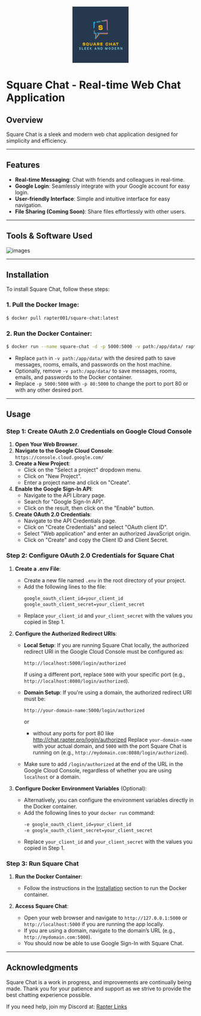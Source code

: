 <p align="center">
    <img src="https://raw.githubusercontent.com/Rapter001/square-chat/refs/heads/main/static/img/square-chat.png" alt="Square Chat Logo" width="150" height="150"/>
</p>

# Square Chat - Real-time Web Chat Application

## Overview

Square Chat is a sleek and modern web chat application designed for simplicity and efficiency.

---

## Features

- **Real-time Messaging**: Chat with friends and colleagues in real-time.
- **Google Login**: Seamlessly integrate with your Google account for easy login.
- **User-friendly Interface**: Simple and intuitive interface for easy navigation.
- **File Sharing (Coming Soon)**: Share files effortlessly with other users.

---

## Tools & Software Used

![images](https://skillicons.dev/icons?i=python,flask,html,css,js,docker)

---

## Installation

To install Square Chat, follow these steps:

### 1. **Pull the Docker Image**:

```bash
$ docker pull rapter001/square-chat:latest
```

### 2. **Run the Docker Container**:

```bash
$ docker run --name square-chat -d -p 5000:5000 -v path:/app/data/ rapter001/square-chat
```

- Replace `path` in `-v path:/app/data/` with the desired path to save messages, rooms, emails, and passwords on the host machine.
- Optionally, remove `-v path:/app/data/` to save messages, rooms, emails, and passwords to the Docker container.
- Replace `-p 5000:5000` with `-p 80:5000` to change the port to port 80 or with any other desired port.

---

## Usage

### Step 1: **Create OAuth 2.0 Credentials on Google Cloud Console**

1. **Open Your Web Browser**.
2. **Navigate to the Google Cloud Console**:
   `https://console.cloud.google.com/`
3. **Create a New Project**:
   - Click on the "Select a project" dropdown menu.
   - Click on "New Project".
   - Enter a project name and click on "Create".
4. **Enable the Google Sign-In API**:
   - Navigate to the API Library page.
   - Search for "Google Sign-In API".
   - Click on the result, then click on the "Enable" button.
5. **Create OAuth 2.0 Credentials**:
   - Navigate to the API Credentials page.
   - Click on "Create Credentials" and select "OAuth client ID".
   - Select "Web application" and enter an authorized JavaScript origin.
   - Click on "Create" and copy the Client ID and Client Secret.

### Step 2: **Configure OAuth 2.0 Credentials for Square Chat**

1. **Create a .env File**:
   - Create a new file named `.env` in the root directory of your project.
   - Add the following lines to the file:
     ```
     google_oauth_client_id=your_client_id
     google_oauth_client_secret=your_client_secret
     ```
   - Replace `your_client_id` and `your_client_secret` with the values you copied in Step 1.

2. **Configure the Authorized Redirect URIs**:
   - **Local Setup**: If you are running Square Chat locally, the authorized redirect URI in the Google Cloud Console must be configured as:
     ```
     http://localhost:5000/login/authorized
     ```
     If using a different port, replace `5000` with your specific port (e.g., `http://localhost:8080/login/authorized`).

   - **Domain Setup**: If you're using a domain, the authorized redirect URI must be:
     ```
     http://your-domain-name:5000/login/authorized
     ```
     or
     - without any ports for port 80 like http://chat.rapter.pro/login/authorized
     Replace `your-domain-name` with your actual domain, and `5000` with the port Square Chat is running on (e.g., `http://mydomain.com:8080/login/authorized`).

   - Make sure to add `/login/authorized` at the end of the URL in the Google Cloud Console, regardless of whether you are using `localhost` or a domain.

3. **Configure Docker Environment Variables** (Optional):
   - Alternatively, you can configure the environment variables directly in the Docker container.
   - Add the following lines to your `docker run` command:
     ```
     -e google_oauth_client_id=your_client_id
     -e google_oauth_client_secret=your_client_secret
     ```
   - Replace `your_client_id` and `your_client_secret` with the values you copied in Step 1.

### Step 3: **Run Square Chat**

1. **Run the Docker Container**:
   - Follow the instructions in the [Installation](#installation) section to run the Docker container.

2. **Access Square Chat**:
   - Open your web browser and navigate to `http://127.0.0.1:5000` or `http://localhost:5000` if you are running the app locally.
   - If you are using a domain, navigate to the domain’s URL (e.g., `http://mydomain.com:5000`).
   - You should now be able to use Google Sign-In with Square Chat.

---

## Acknowledgments

Square Chat is a work in progress, and improvements are continually being made. Thank you for your patience and support as we strive to provide the best chatting experience possible.

If you need help, join my Discord at: [Rapter Links](https://rapter.pages.dev/links)